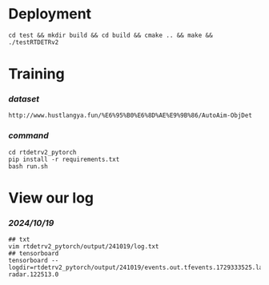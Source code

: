 # Deployment

```shell
cd test && mkdir build && cd build && cmake .. && make && ./testRTDETRv2
```

# Training

### *dataset*

```
http://www.hustlangya.fun/%E6%95%B0%E6%8D%AE%E9%9B%86/AutoAim-ObjDet
```

### *command*

```shell
cd rtdetrv2_pytorch
pip install -r requirements.txt
bash run.sh
```

# View our log


### *2024/10/19*

```shell
## txt
vim rtdetrv2_pytorch/output/241019/log.txt
## tensorboard
tensorboard --logdir=rtdetrv2_pytorch/output/241019/events.out.tfevents.1729333525.langya-radar.122513.0
```
